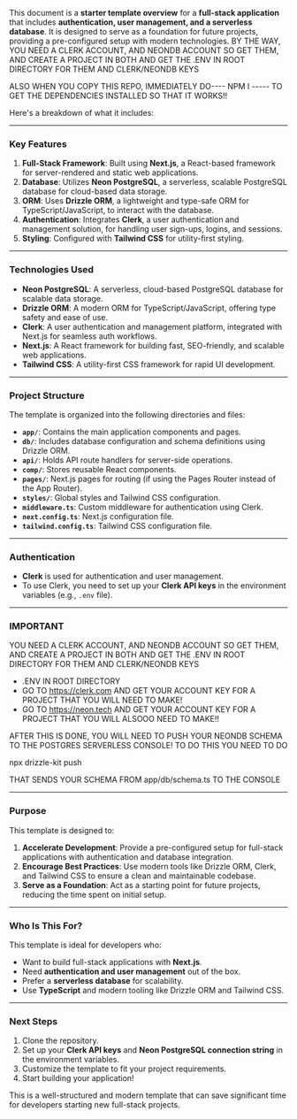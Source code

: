 This document is a **starter template overview** for a **full-stack application** that includes **authentication, user management, and a serverless database**. It is designed to serve as a foundation for future projects, providing a pre-configured setup with modern technologies. BY THE WAY, YOU NEED A CLERK ACCOUNT, AND NEONDB ACCOUNT SO GET THEM, AND CREATE A PROJECT IN BOTH AND GET THE .ENV IN ROOT DIRECTORY FOR THEM AND CLERK/NEONDB KEYS

ALSO WHEN YOU COPY THIS REPO, IMMEDIATELY DO---- NPM I ----- TO GET THE DEPENDENCIES INSTALLED SO THAT IT WORKS!!

 Here's a breakdown of what it includes:

---

### **Key Features**
1. **Full-Stack Framework**: Built using **Next.js**, a React-based framework for server-rendered and static web applications.
2. **Database**: Utilizes **Neon PostgreSQL**, a serverless, scalable PostgreSQL database for cloud-based data storage.
3. **ORM**: Uses **Drizzle ORM**, a lightweight and type-safe ORM for TypeScript/JavaScript, to interact with the database.
4. **Authentication**: Integrates **Clerk**, a user authentication and management solution, for handling user sign-ups, logins, and sessions.
5. **Styling**: Configured with **Tailwind CSS** for utility-first styling.

---

### **Technologies Used**
- **Neon PostgreSQL**: A serverless, cloud-based PostgreSQL database for scalable data storage.
- **Drizzle ORM**: A modern ORM for TypeScript/JavaScript, offering type safety and ease of use.
- **Clerk**: A user authentication and management platform, integrated with Next.js for seamless auth workflows.
- **Next.js**: A React framework for building fast, SEO-friendly, and scalable web applications.
- **Tailwind CSS**: A utility-first CSS framework for rapid UI development.

---

### **Project Structure**
The template is organized into the following directories and files:
- **`app/`**: Contains the main application components and pages.
- **`db/`**: Includes database configuration and schema definitions using Drizzle ORM.
- **`api/`**: Holds API route handlers for server-side operations.
- **`comp/`**: Stores reusable React components.
- **`pages/`**: Next.js pages for routing (if using the Pages Router instead of the App Router).
- **`styles/`**: Global styles and Tailwind CSS configuration.
- **`middleware.ts`**: Custom middleware for authentication using Clerk.
- **`next.config.ts`**: Next.js configuration file.
- **`tailwind.config.ts`**: Tailwind CSS configuration file.

---

### **Authentication**
- **Clerk** is used for authentication and user management.
- To use Clerk, you need to set up your **Clerk API keys** in the environment variables (e.g., `.env` file).

---

### **IMPORTANT**
YOU NEED A CLERK ACCOUNT, AND NEONDB ACCOUNT SO GET THEM, AND CREATE A PROJECT IN BOTH AND GET THE .ENV IN ROOT DIRECTORY FOR THEM AND CLERK/NEONDB KEYS
- .ENV IN ROOT DIRECTORY
- GO TO https://clerk.com AND GET YOUR ACCOUNT KEY FOR A PROJECT THAT YOU WILL NEED TO MAKE!
- GO TO https://neon.tech AND GET YOUR ACCOUNT KEY FOR A PROJECT THAT YOU WILL ALSOOO NEED TO MAKE!!

AFTER THIS IS DONE, YOU WILL NEED TO PUSH YOUR NEONDB SCHEMA TO THE POSTGRES SERVERLESS CONSOLE!
TO DO THIS YOU NEED TO DO

npx drizzle-kit push

THAT SENDS YOUR SCHEMA FROM app/db/schema.ts TO THE CONSOLE

---

### **Purpose**
This template is designed to:
1. **Accelerate Development**: Provide a pre-configured setup for full-stack applications with authentication and database integration.
2. **Encourage Best Practices**: Use modern tools like Drizzle ORM, Clerk, and Tailwind CSS to ensure a clean and maintainable codebase.
3. **Serve as a Foundation**: Act as a starting point for future projects, reducing the time spent on initial setup.

---

### **Who Is This For?**
This template is ideal for developers who:
- Want to build full-stack applications with **Next.js**.
- Need **authentication and user management** out of the box.
- Prefer a **serverless database** for scalability.
- Use **TypeScript** and modern tooling like Drizzle ORM and Tailwind CSS.

---

### **Next Steps**
1. Clone the repository.
2. Set up your **Clerk API keys** and **Neon PostgreSQL connection string** in the environment variables.
3. Customize the template to fit your project requirements.
4. Start building your application!

This is a well-structured and modern template that can save significant time for developers starting new full-stack projects.
#